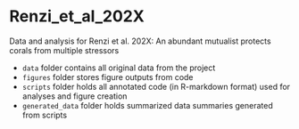 # Renzi_et_al_202X
Data and analysis for Renzi et al. 202X: An abundant mutualist protects corals from multiple stressors

- `data` folder contains all original data from the project
- `figures` folder stores figure outputs from code
- `scripts` folder holds all annotated code (in R-markdown format) used for analyses and figure creation
- `generated_data` folder holds summarized data summaries generated from scripts
